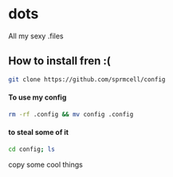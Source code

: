 # dots

All my sexy .files 

## How to install fren :(

```sh
git clone https://github.com/sprmcell/config
```
#### To use my config
```sh
rm -rf .config && mv config .config
```
#### to steal some of it
```sh
cd config; ls
```
copy some cool things
